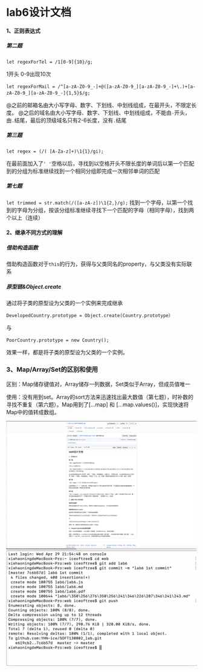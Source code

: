 lab6设计文档
====

#### 1、正则表达式

##### 第二题

`let regexForTel = /1[0-9]{10}/g;`

1开头 0-9出现10次

`let regexForMail = /^[a-zA-Z0-9_-]+@([a-zA-Z0-9_][a-zA-Z0-9_-]+\.)+[a-zA-Z0-9_][a-zA-Z0-9_-]{1,5}$/g;`

@之前的邮箱名由大小写字母、数字、下划线、中划线组成，在最开头，不限定长度。
@之后的域名由大小写字母、数字、下划线、中划线组成，不能由`-`开头，由`.`结尾，最后的顶级域名只有2-6长度，没有`.`结尾

##### 第三题

`let regex = (/( [A-Za-z]+)\1{1}/gi);`

在最前面加入了`' '`空格以后，寻找到以空格开头不限长度的单词后以第一个匹配到的分组为标准继续找到一个相同分组即完成一次相邻单词的匹配

##### 第七题

`let trimmed = str.match(/([a-zA-z])\1{2,}/g);`
找到一个字母，以第一个找到的字母为分组，按该分组标准继续寻找下一个匹配的字母（相同字母），找到两个以上（连续）

#### 2、继承不同方式的理解

##### 借助构造函数
借助构造函数对于`this`的行为，获得与父类同名的property，与父类没有实际联系



##### 原型链&Object.create

通过将子类的原型设为父类的一个实例来完成继承

`DevelopedCountry.prototype = Object.create(Country.prototype）`

与

`PoorCountry.prototype = new Country();`

效果一样，都是将子类的原型设为父类的一个实例。

### 3、Map/Array/Set的区别和使用

区别：Map储存键值对，Array储存一列数据，Set类似于Array，但成员值唯一

使用：没有用到set。Array的sort方法来迅速找出最大数值（第七题），时补数的寻找不重复（第六题）。Map用到了[...map] 和 [...map.values()]，实现快速将Map中的值转成数组。


![github](github.png)
![bash](bash.png)